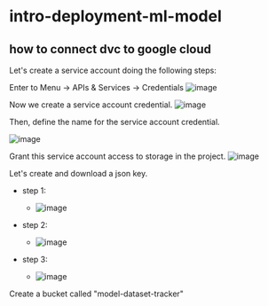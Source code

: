 # intro-deployment-ml-model

## how to connect dvc to google cloud

Let's create a service account doing the following steps:

Enter to Menu -> APIs & Services -> Credentials
![image](https://user-images.githubusercontent.com/18086414/177219392-077c3565-d1cf-49de-8974-6551ed3cab57.png)

Now we create a service account credential.
![image](https://user-images.githubusercontent.com/18086414/177219540-042a2e1f-563c-460f-acdd-1579b5988e67.png)

Then, define the name for the service account credential.

![image](https://user-images.githubusercontent.com/18086414/177219687-f0d391f7-872d-4274-b9c8-aae836fcf683.png)

Grant this service account access to storage in the project.
![image](https://user-images.githubusercontent.com/18086414/177220397-d3d63361-75ad-4381-8c9f-990161768d70.png)

Let's create and download a json key.

- step 1:

  - ![image](https://user-images.githubusercontent.com/18086414/177220527-06e56f78-75b4-47ea-ab76-6e1adedd1960.png)

- step 2:

  - ![image](https://user-images.githubusercontent.com/18086414/177220602-397172ae-5264-4e3d-ad3b-3befd2c6b089.png)

- step 3:
  - ![image](https://user-images.githubusercontent.com/18086414/177220680-bbdd4289-820e-4591-a944-003ad7c7331a.png)

Create a bucket called "model-dataset-tracker"

